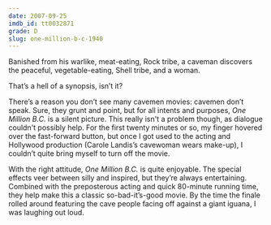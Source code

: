 ```yaml
---
date: 2007-09-25
imdb_id: tt0032871
grade: D
slug: one-million-b-c-1940
---
```


Banished from his warlike, meat-eating, Rock tribe, a caveman discovers the peaceful, vegetable-eating, Shell tribe, and a woman.

That’s a hell of a synopsis, isn’t it?

There’s a reason you don’t see many cavemen movies: cavemen don’t speak. Sure, they grunt and point, but for all intents and purposes, _One Million B.C._ is a silent picture. This really isn't a problem though, as dialogue couldn't possibly help. For the first twenty minutes or so, my finger hovered over the fast-forward button, but once I got used to the acting and Hollywood production (Carole Landis’s cavewoman wears make-up), I couldn’t quite bring myself to turn off the movie.

With the right attitude, _One Million B.C._ is quite enjoyable. The special effects veer between silly and inspired, but they’re always entertaining. Combined with the preposterous acting and quick 80-minute running time, they help make this a classic so-bad-it’s-good movie. By the time the finale rolled around featuring the cave people facing off against a giant iguana, I was laughing out loud.
